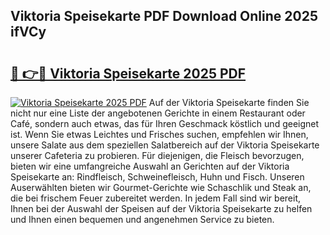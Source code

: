 ## Viktoria Speisekarte PDF Download Online 2025 ifVCy

# <h2><a href="http://gc6sdoc.nevu.top/?p=Viktoria+Speisekarte">🔗 👉🔴 Viktoria Speisekarte 2025 PDF</a></h2>

[![Viktoria Speisekarte 2025 PDF](https://i.imgur.com/dBaPXMq.png)](http://gc6sdoc.nevu.top/?p=Viktoria+Speisekarte)
Auf der Viktoria Speisekarte finden Sie nicht nur eine Liste der angebotenen Gerichte in einem Restaurant oder Café, sondern auch etwas, das für Ihren Geschmack köstlich und geeignet ist. Wenn Sie etwas Leichtes und Frisches suchen, empfehlen wir Ihnen, unsere Salate aus dem speziellen Salatbereich auf der Viktoria Speisekarte unserer Cafeteria zu probieren. Für diejenigen, die Fleisch bevorzugen, bieten wir eine umfangreiche Auswahl an Gerichten auf der Viktoria Speisekarte an: Rindfleisch, Schweinefleisch, Huhn und Fisch. Unseren Auserwählten bieten wir Gourmet-Gerichte wie Schaschlik und Steak an, die bei frischem Feuer zubereitet werden. In jedem Fall sind wir bereit, Ihnen bei der Auswahl der Speisen auf der Viktoria Speisekarte zu helfen und Ihnen einen bequemen und angenehmen Service zu bieten.
